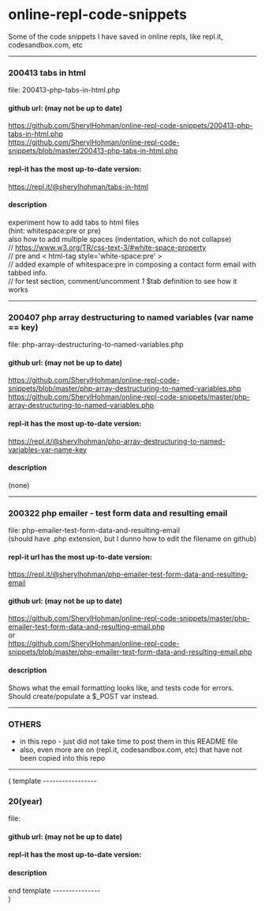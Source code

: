 # online-repl-code-snippets  
Some of the code snippets I have saved in online repls, like repl.it, codesandbox.com, etc  

----
###  200413 tabs in html  
file: 200413-php-tabs-in-html.php  

#### github url: (may not be up to date)  
https://github.com/SherylHohman/online-repl-code-snippets/200413-php-tabs-in-html.php  
https://github.com/SherylHohman/online-repl-code-snippets/blob/master/200413-php-tabs-in-html.php


#### repl-it has the most up-to-date version:  
https://repl.it/@sherylhohman/tabs-in-html  

#### description  
experiment how to add tabs to html files  
(hint: whitespace:pre or pre)  
also how to add multiple spaces (indentation, which do not collapse)  
// https://www.w3.org/TR/css-text-3/#white-space-property  
// pre and < html-tag style='white-space:pre' >  
// added example of whitespace:pre in composing a contact form email with tabbed info.  
// for test section, comment/uncomment *1* $tab definition to see how it works  


----  
### 200407 php array destructuring to named variables (var name == key)  
file: php-array-destructuring-to-named-variables.php   
#### github url: (may not be up to date)  
https://github.com/SherylHohman/online-repl-code-snippets/blob/master/php-array-destructuring-to-named-variables.php  
https://github.com/SherylHohman/online-repl-code-snippets/master/php-array-destructuring-to-named-variables.php  

#### repl-it has the most up-to-date version:  
https://repl.it/@sherylhohman/php-array-destructuring-to-named-variables-var-name-key  

#### description  
(none)  

----  
### 200322 php emailer - test form data and resulting email  
file: php-emailer-test-form-data-and-resulting-email  
(should have .php extension, but I dunno how to edit the filename on github)  

#### repl-it url has the most up-to-date version:  
https://repl.it/@sherylhohman/php-emailer-test-form-data-and-resulting-email  

#### github url: (may not be up to date)  
https://github.com/SherylHohman/online-repl-code-snippets/master/php-emailer-test-form-data-and-resulting-email.php  
or  
https://github.com/SherylHohman/online-repl-code-snippets/blob/master/php-emailer-test-form-data-and-resulting-email.php  

#### description  
Shows what the email formatting looks like, and tests code for errors.  
Should create/populate a $_POST var instead.  

----  
### OTHERS  
- in this repo - just did not take time to post them in this README file  
- also, even more are on (repl.it, codesandbox.com, etc) that have not been copied into this repo  

----
( template -----------------  
###  20(year)  
file:   
#### github url: (may not be up to date)  
#### repl-it has the most up-to-date version:  
#### description  
end template ---------------  
)  

